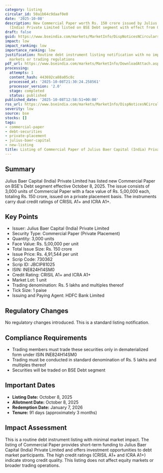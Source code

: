 ```yaml
---
category: listing
circular_id: 50a1b64c9daaf0e0
date: '2025-10-08'
description: New Commercial Paper worth Rs. 150 crore issued by Julius Baer Capital
  (India) Private Limited listed on BSE Debt segment with effect from October 8, 2025.
draft: false
guid: https://www.bseindia.com/markets/MarketInfo/DispNoticesNCirculars.aspx?Noticeid={D14318DD-663D-46AE-AEF2-C54BF507A3B8}&noticeno=20251008-42&dt=10/08/2025&icount=42&totcount=68&flag=0
impact: low
impact_ranking: low
importance_ranking: low
justification: Routine debt instrument listing notification with no impact on equity
  markets or trading regulations
pdf_url: https://www.bseindia.com/markets/MarketInfo/DownloadAttach.aspx?id=20251008-42&attachedId=
processing:
  attempts: 1
  content_hash: 443692ca88a05c8c
  processed_at: '2025-10-08T21:30:24.258561'
  processor_version: '2.0'
  stage: completed
  status: published
published_date: '2025-10-08T12:58:51+00:00'
rss_url: https://www.bseindia.com/markets/MarketInfo/DispNoticesNCirculars.aspx?Noticeid={D14318DD-663D-46AE-AEF2-C54BF507A3B8}&noticeno=20251008-42&dt=10/08/2025&icount=42&totcount=68&flag=0
severity: low
source: bse
stocks: []
tags:
- commercial-paper
- debt-securities
- private-placement
- julius-baer-capital
- new-listing
title: Listing of Commercial Paper of Julius Baer Capital (India) Private Limited
---
```


## Summary

Julius Baer Capital (India) Private Limited has listed new Commercial Paper on BSE's Debt segment effective October 8, 2025. The issue consists of 3,000 units of Commercial Paper with a face value of Rs. 5,00,000 each, totaling Rs. 150 crore, issued on a private placement basis. The instruments carry dual credit ratings of CRISIL A1+ and ICRA A1+.

## Key Points

- Issuer: Julius Baer Capital (India) Private Limited
- Security Type: Commercial Paper (Private Placement)
- Quantity: 3,000 units
- Face Value: Rs. 5,00,000 per unit
- Total Issue Size: Rs. 150 crore
- Issue Price: Rs. 4,91,544 per unit
- Scrip Code: 730362
- Scrip ID: JBCIP81025
- ISIN: INE824H14SM0
- Credit Rating: CRISIL A1+ and ICRA A1+
- Market Lot: 1 unit
- Trading denomination: Rs. 5 lakhs and multiples thereof
- Tick Size: 1 paise
- Issuing and Paying Agent: HDFC Bank Limited

## Regulatory Changes

No regulatory changes introduced. This is a standard listing notification.

## Compliance Requirements

- Trading members must trade these securities only in dematerialized form under ISIN INE824H14SM0
- Trading must be conducted in standard denomination of Rs. 5 lakhs and multiples thereof
- Securities will be traded on BSE Debt segment

## Important Dates

- **Listing Date:** October 8, 2025
- **Allotment Date:** October 8, 2025
- **Redemption Date:** January 7, 2026
- **Tenure:** 91 days (approximately 3 months)

## Impact Assessment

This is a routine debt instrument listing with minimal market impact. The listing of Commercial Paper provides short-term funding to Julius Baer Capital (India) Private Limited and offers investment opportunities to debt market participants. The high credit ratings (CRISIL A1+ and ICRA A1+) indicate strong credit quality. This listing does not affect equity markets or broader trading operations.